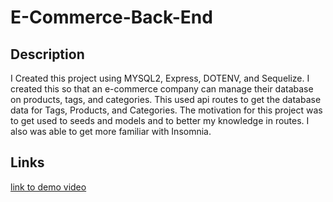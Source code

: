 # E-Commerce-Back-End

## Description

I Created this project using MYSQL2, Express, DOTENV, and Sequelize. I created this so that an e-commerce company can manage their database on products, tags, and categories. This used api routes to get the database data for Tags, Products, and Categories. The motivation for this project was to get used to seeds and models and to better my knowledge in routes. I also was able to get more familiar with Insomnia.

## Links

[link to demo video](https://drive.google.com/file/d/1r3kNwpzuz0GjwiZ3BMldZp1iTbSVcvpz/view)
